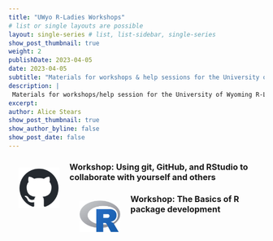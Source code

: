 ```yaml
---
title: "UWyo R-Ladies Workshops"
# list or single layouts are possible
layout: single-series # list, list-sidebar, single-series
show_post_thumbnail: true
weight: 2
publishDate: 2023-04-05
date: 2023-04-05
subtitle: "Materials for workshops & help sessions for the University of Wyoming R-Ladies group."
description: |
 Materials for workshops/help session for the University of Wyoming R-Ladies group..
excerpt: 
author: Alice Stears
show_post_thumbnail: true
show_author_byline: false
show_post_date: false
---
```

[<img src="github-mark.png"
    style="max-width: 80px; margin: 20px; float: left">](http://www.astearsresearch.com/collection/rladiesworkshops/01-github/) 
### Workshop: Using git, GitHub, and RStudio to collaborate with yourself and others

[<img src="R_logo.svg.png"
    style="max-width: 80px; margin: 20px; float: left">](https://www.astearsresearch.com/collection/rladiesworkshops/02-packagedev/) 
### Workshop: The Basics of R package development


